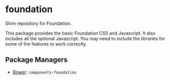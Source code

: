 foundation
==========

Shim repository for Foundation.

This package provides the basic Foundation CSS and Javascript. It also includes
all the optional Javascript. You may need to include the libraries for some
of the features to work correctly.

Package Managers
----------------

* [Bower](http://bower.io): `components-foundation`
